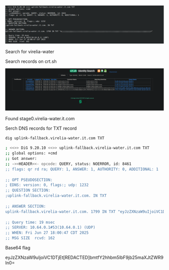![Pasted image 20250627180218.png](Images/Pasted%20image%2020250627180218.png)

Search for virelia-water

Search records on crt.sh 

![Pasted image 20250627180636.png](Images/Pasted%20image%2020250627180636.png)

Found stage0.virelia-water.it.com

Serch DNS records for TXT record

```bash
dig uplink-fallback.virelia-water.it.com TXT
```

```bash
; <<>> DiG 9.20.10 <<>> uplink-fallback.virelia-water.it.com TXT  
;; global options: +cmd  
;; Got answer:  
;; ->>HEADER<<- opcode: QUERY, status: NOERROR, id: 8461  
;; flags: qr rd ra; QUERY: 1, ANSWER: 1, AUTHORITY: 0, ADDITIONAL: 1  
  
;; OPT PSEUDOSECTION:  
; EDNS: version: 0, flags:; udp: 1232  
;; QUESTION SECTION:  
;uplink-fallback.virelia-water.it.com. IN TXT  
  
;; ANSWER SECTION:  
uplink-fallback.virelia-water.it.com. 1799 IN TXT "eyJzZXNzaW9uIjoiVC1DTjE[REDACTED]bm5lbF9jb25maXJtZWR9In0="  
  
;; Query time: 19 msec  
;; SERVER: 10.64.0.1#53(10.64.0.1) (UDP)  
;; WHEN: Fri Jun 27 18:00:47 CDT 2025  
;; MSG SIZE  rcvd: 162
```

Base64 flag 

eyJzZXNzaW9uIjoiVC1DTjEt[REDACTED]bmtfY2hhbm5lbF9jb25maXJtZWR9In0=